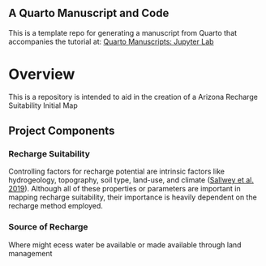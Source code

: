 ## A Quarto Manuscript and Code
This is a template repo for generating a manuscript from Quarto that accompanies the tutorial at: [Quarto Manuscripts: Jupyter Lab](https://quarto.org/docs/manuscripts/authoring/jupyterlab.html)

# Overview

This is a repository is intended to aid in the creation of a Arizona Recharge Suitability Initial Map

## Project Components

### Recharge Suitability

Controlling factors for recharge potential are intrinsic factors like hydrogeology, topography, soil type, land-use, and climate ([Sallwey et al. 2019]([10.1139/er-2018-0069](https://cdnsciencepub.com/doi/10.1139/er-2018-0069)](http://www.nrcresearchpress.com/doi/10.1139/er-2018-0069))). Although all of these properties or parameters are important in mapping recharge suitability, their importance is heavily dependent on the recharge method employed. 

### Source of Recharge

Where might ecess water be available or made available through land management


